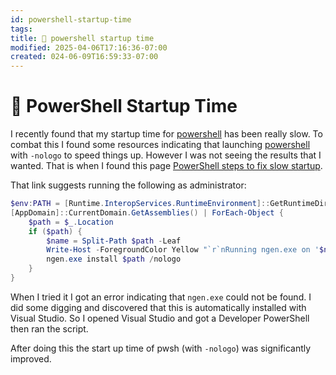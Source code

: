 ```yaml
---
id: powershell-startup-time
tags: 
title: 🐚 powershell startup time
modified: 2025-04-06T17:16:36-07:00
created: 024-06-09T16:59:33-07:00
---
```


# 🐚 PowerShell Startup Time

I recently found that my startup time for [powershell](powershell.md) has been really slow. To combat this I found some resources indicating that launching [powershell](powershell.md) with `-nologo` to speed things up. However I was not seeing the results that I wanted. That is when I found this page [PowerShell steps to fix slow startup](https://stackoverflow.com/questions/59341482/powershell-steps-to-fix-slow-startup).

That link suggests running the following as administrator:

```powershell
$env:PATH = [Runtime.InteropServices.RuntimeEnvironment]::GetRuntimeDirectory()
[AppDomain]::CurrentDomain.GetAssemblies() | ForEach-Object {
    $path = $_.Location
    if ($path) {
        $name = Split-Path $path -Leaf
        Write-Host -ForegroundColor Yellow "`r`nRunning ngen.exe on '$name'"
        ngen.exe install $path /nologo
    }
}
```

When I tried it I got an error indicating that `ngen.exe` could not be found. I did some digging and discovered that this is automatically installed with Visual Studio. So I opened Visual Studio and got a Developer PowerShell then ran the script.

After doing this the start up time of pwsh (with `-nologo`) was significantly improved.
